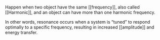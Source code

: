 Happen when two object have the same [[frequency]], also called [[Harmonic]], and an object can have more than one harmonic frequency.

In other words, resonance occurs when a system is “tuned” to respond optimally to a specific frequency, resulting in increased [[amplitude]] and energy transfer.
